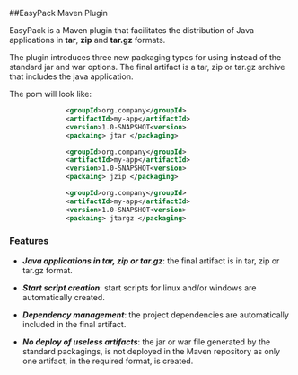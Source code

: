 ##EasyPack Maven Plugin

EasyPack is a Maven plugin that facilitates the distribution of Java applications in **tar**, **zip** and **tar.gz** formats.

The plugin introduces three new packaging types for using instead of the standard jar and war options. The final artifact is a tar, zip or tar.gz archive that includes the java application.

The pom will look like:

``` xml                            
              <groupId>org.company</groupId>
              <artifactId>my-app</artifactId>
              <version>1.0-SNAPSHOT<version>
              <packaing> jtar </packaging>
```                                
``` xml                            
              <groupId>org.company</groupId>
              <artifactId>my-app</artifactId>
              <version>1.0-SNAPSHOT<version>
              <packaing> jzip </packaging>
```  

``` xml                            
              <groupId>org.company</groupId>
              <artifactId>my-app</artifactId>
              <version>1.0-SNAPSHOT<version>
              <packaing> jtargz </packaging>
```  

### Features

* _**Java applications in tar, zip or tar.gz**_: the final artifact is in tar, zip or tar.gz format.

* _**Start script creation**_: start scripts for linux and/or windows are automatically created.

* _**Dependency management**_: the project dependencies are automatically included in the final artifact.

* _**No deploy of useless artifacts**_: the jar or war file generated by the standard packagings, is not deployed in the Maven repository as only one artifact, in the required format, is created. 


